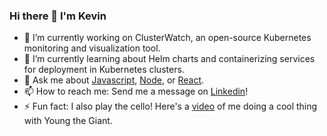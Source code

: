 ### Hi there 👋 I'm Kevin
- 🔭 I’m currently working on ClusterWatch, an open-source Kubernetes monitoring and visualization tool.
- 🌱 I’m currently learning about Helm charts and containerizing services for deployment in Kubernetes clusters.
- 💬 Ask me about [Javascript]([https://www.linkedin.com/in/kevin-hendrix-sw/](https://developer.mozilla.org/en-US/docs/Web/JavaScript)), [Node](https://nodejs.org/en), or [React](https://react.dev/).
- 📫 How to reach me: Send me a message on [Linkedin](https://www.linkedin.com/in/kevin-hendrix-sw/)!
- ⚡ Fun fact: I also play the cello! Here's a [video](https://www.youtube.com/watch?v=Cz-syZ0QZMw) of me doing a cool thing with Young the Giant. 
<!--
**khendrix12/khendrix12** is a ✨ _special_ ✨ repository because its `README.md` (this file) appears on your GitHub profile.

Here are some ideas to get you started:


-->
